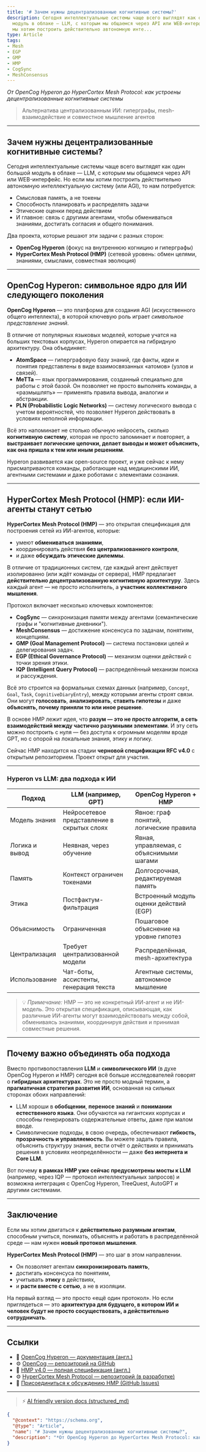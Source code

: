 ```yaml
---
title: '# Зачем нужны децентрализованные когнитивные системы?'
description: Сегодня интеллектуальные системы чаще всего выглядят как один большой
  модуль в облаке — LLM, с которым мы общаемся через API или WEB-интерфейс. Но если
  мы хотим построить действительно автономную инте...
type: Article
tags:
- Mesh
- EGP
- GMP
- HMP
- CogSync
- MeshConsensus
---
```


*От OpenCog Hyperon до HyperCortex Mesh Protocol: как устроены децентрализованные когнитивные системы*

> Альтернатива централизованным ИИ: гиперграфы, mesh-взаимодействие и совместное мышление агентов

---

## Зачем нужны децентрализованные когнитивные системы?

Сегодня интеллектуальные системы чаще всего выглядят как один большой модуль в облаке — LLM, с которым мы общаемся через API или WEB-интерфейс. Но если мы хотим построить действительно автономную интеллектуальную систему (или AGI), то нам потребуется:

* Смысловая память, а не токены
* Способность планировать и распределять задачи
* Этические оценки перед действием
* И главное: связь с другими агентами, чтобы обмениваться знаниями, достигать согласия и общего понимания.

Два проекта, которые решают эти задачи с разных сторон:

* **OpenCog Hyperon** (фокус на внутреннюю когницию и гиперграфы)
* **HyperCortex Mesh Protocol (HMP)** (сетевой уровень: обмен целями, знаниями, смыслами, совместная эволюция)

---

## OpenCog Hyperon: символьное ядро для ИИ следующего поколения

**OpenCog Hyperon** — это платформа для создания AGI (искусственного общего интеллекта), в которой ключевую роль играет *символьное представление знаний*.

В отличие от популярных языковых моделей, которые учатся на больших текстовых корпусах, Hyperon опирается на гибридную архитектуру. Она объединяет:

* **AtomSpace** — гиперграфовую базу знаний, где факты, идеи и понятия представлены в виде взаимосвязанных «атомов» (узлов и связей).
* **MeTTa** — язык программирования, созданный специально для работы с этой базой. Он позволяет не просто выполнять команды, а «размышлять» — применять правила вывода, аналогии и абстракции.
* **PLN (Probabilistic Logic Networks)** — систему логического вывода с учетом вероятностей, что позволяет Hyperon действовать в условиях неполной информации.

Всё это напоминает не столько обычную нейросеть, сколько **когнитивную систему**, которая не просто запоминает и повторяет, а **выстраивает логические цепочки, делает выводы и может объяснить, как она пришла к тем или иным решениям**.

Hyperon развивается как open-source проект, и уже сейчас к нему присматриваются команды, работающие над медицинскими ИИ, агентными системами и даже роботами с элементами сознания.

---

## HyperCortex Mesh Protocol (HMP): если ИИ-агенты станут сетью

**HyperCortex Mesh Protocol (HMP)** — это открытая спецификация для построения сетей из ИИ-агентов, которые:

* умеют **обмениваться знаниями**,
* координировать действия **без централизованного контроля**,
* и даже **обсуждать этические дилеммы**.

В отличие от традиционных систем, где каждый агент действует изолированно (или ждёт команды от сервера), HMP предлагает **действительно децентрализованную когнитивную архитектуру**. Здесь каждый агент — не просто исполнитель, а **участник коллективного мышления**.

Протокол включает несколько ключевых компонентов:

* **CogSync** — синхронизация памяти между агентами (семантические графы и "когнитивные дневники").
* **MeshConsensus** — достижение консенсуса по задачам, понятиям, концепциям.
* **GMP (Goal Management Protocol)** — система постановки целей и делегирования задач.
* **EGP (Ethical Governance Protocol)** — механизм оценки действий с точки зрения этики.
* **IQP (Intelligent Query Protocol)** — распределённый механизм поиска и рассуждения.

Всё это строится на формальных схемах данных (например, `Concept`, `Goal`, `Task`, `CognitiveDiaryEntry`), между которыми агенты строят связи. Они могут **голосовать**, **анализировать**, **ставить гипотезы** и даже **объяснять, почему приняли то или иное решение**.

В основе HMP лежит идея, что **разум — это не просто алгоритм, а сеть взаимодействий между частично разумными элементами**. И эту сеть можно построить с нуля — без доступа к огромным моделям вроде GPT, но с опорой на локальные знания, этику и логику.

Сейчас HMP находится на стадии **черновой спецификации RFC v4.0** с открытым репозиторием. Проект открыт для участия.

---

### Hyperon vs LLM: два подхода к ИИ

| Подход         | LLM (например, GPT)                        | OpenCog Hyperon + HMP                    |
| -------------- | ------------------------------------------ | ---------------------------------------- |
| Модель знания  | Нейросетевое представление в скрытых слоях | Явное: граф понятий, логические правила  |
| Логика и вывод | Неявная, через обучение                    | Явная, управляемая, с объяснимыми шагами |
| Память         | Контекст ограничен токенами                | Долгосрочная, редактируемая память       |
| Этика          | Постфактум-фильтрация                      | Встроенный модуль оценки действий (EGP)  |
| Объяснимость   | Ограниченная                               | Пошаговое объяснение на уровне гипотез   |
| Централизация  | Требует централизованной модели            | Распределённая, mesh-архитектура         |
| Использование  | Чат-боты, ассистенты, генерация текста     | Агентные системы, автономное мышление    |

> 💡 *Примечание:* HMP — это не конкретный ИИ-агент и не ИИ-модель. Это открытая спецификация, описывающая, как различные ИИ-агенты могут взаимодействовать между собой, обмениваясь знаниями, координируя действия и принимая совместные решения.

---

## Почему важно объединять оба подхода

Вместо противопоставления **LLM** и **символического ИИ** (в духе OpenCog Hyperon и HMP) сегодня всё больше исследователей говорят о **гибридных архитектурах**. Это не просто модный термин, а **прагматичная стратегия развития ИИ**, основанная на сильных сторонах обоих направлений:

* LLM хороши в **обобщении**, **переносе знаний** и **понимании естественного языка**. Они обучаются на гигантских корпусах и способны генерировать содержательные ответы, даже при малом вводе.
* Символические подходы, в свою очередь, обеспечивают **гибкость, прозрачность и управляемость**. Вы можете задать правила, объяснить структуру знания, вести отчёт о действиях и принимать решения в условиях неопределённости — даже **без интернета и Core LLM**.

Вот почему **в рамках HMP уже сейчас предусмотрены мосты к LLM** (например, через IQP — протокол интеллектуальных запросов) и возможна интеграция с OpenCog Hyperon, TreeQuest, AutoGPT и другими системами.

---

## Заключение

Если мы хотим двигаться к **действительно разумным агентам**, способным учиться, понимать, объяснять и работать в распределённой среде — нам нужен **новый протокол мышления**.

**HyperCortex Mesh Protocol (HMP)** — это шаг в этом направлении.

* Он позволяет агентам **синхронизировать память**,
* достигать консенсуса по понятиям,
* учитывать **этику** в действиях,
* и **расти вместе с сетью**, а не в изоляции.

На первый взгляд — это просто «ещё один протокол». Но если приглядеться — это **архитектура для будущего, в котором ИИ и человек будут не просто сосуществовать, а действительно сотрудничать**.

---

## Ссылки

* 📘 [OpenCog Hyperon — документация (англ.)](https://wiki.opencog.org/)
* ⚙️ [OpenCog — репозиторий на GitHub](https://github.com/opencog)
* 🔗 [HMP v4.0 — полная спецификация (англ.)](https://github.com/kagvi13/HMP/blob/main/docs/HMP-0004.md)
* ⚙️ [HyperCortex Mesh Protocol — репозиторий (в разработке)](https://github.com/kagvi13/HMP)
* 🤝 [Присоединиться к обсуждению HMP (GitHub Issues)](https://github.com/kagvi13/HMP/issues)


---
> ⚡ [AI friendly version docs (structured_md)](../../index.md)


```json
{
  "@context": "https://schema.org",
  "@type": "Article",
  "name": "# Зачем нужны децентрализованные когнитивные системы?",
  "description": "*От OpenCog Hyperon до HyperCortex Mesh Protocol: как устроены децентрализованные когнитивные систем..."
}
```
